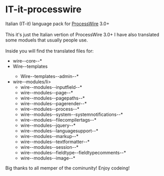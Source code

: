 # IT-it-processwire
Italian (IT-it) language pack for <a href="http://processwire.com/">ProcessWire</a> 3.0+
<br>
<br>
This it's just the Italian vertion of ProcessWire 3.0+
I have also translated some moduels that usually people use.
<br>
<br>
Inside you will find the translated files for:<br>
<ul>
  <li>wire--core--*</li>
  <li>Wire--templates</li>
    <ul><li>Wire--templates--admin--*</ul></li>
  <li>wire--modules/li>
    <ul>
      <li>wire--modules--inputfield--*</li>
      <li>wire--modules--page--*</li>
      <li>wire--modules--pagepaths--*</li>
      <li>wire--modules--pagerender--*</li>
      <li>wire--modules--process--*</li>
      <li>wire--modules--system--systemnotifications--*</li>
      <li>wire--modules--filecompilertags--*</li>
      <li>wire--modules--jquery--*</li>
      <li>wire--modules--languagesupport--*</li>
      <li>wire--modules--markup--*</li>
      <li>wire--modules--textformatter--*</li>
      <li>wire--modules--session--*</li>
      <li>wire--modules--fieldtype--fieldtypecomments--*</li>
      <li>wire--modules--image--*</li>
      </ul>
</ul>


Big thanks to all memper of the cominunity!
Enjoy codeing!
